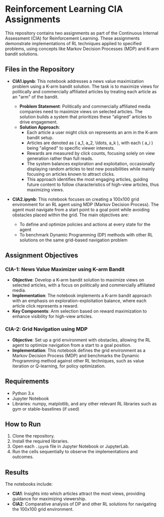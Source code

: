 # Reinforcement Learning CIA Assignments

This repository contains two assignments as part of the Continuous Internal Assessment (CIA) for Reinforcement Learning. These assignments demonstrate implementations of RL techniques applied to specified problems, using concepts like Markov Decision Processes (MDP) and K-arm bandit solutions.

## Files in the Repository

- **CIA1.ipynb**: This notebook addresses a news value maximization problem using a K-arm bandit solution. The task is to maximize views for politically and commercially affiliated articles by treating each article as an "arm" of the bandit. 
  - **Problem Statement**: Politically and commercially affiliated media companies need to maximize views on selected articles. The solution builds a system that prioritizes these “aligned” articles to drive engagement.
  - **Solution Approach**: 
    - Each article a user might click on represents an arm in the K-arm bandit setup.
    - Articles are denoted as \( a_1, a_2, \ldots, a_k \), with each \( a_i \) being "aligned" to specific viewer interests.
    - Rewards are measured by click counts, focusing solely on view generation rather than full reads.
    - The system balances exploration and exploitation, occasionally displaying random articles to test new possibilities while mainly focusing on articles known to attract clicks.
    - This approach identifies the most engaging articles, guiding future content to follow characteristics of high-view articles, thus maximizing views.

- **CIA2.ipynb**: This notebook focuses on creating a 100x100 grid environment for an RL agent using MDP (Markov Decision Process). The agent must navigate from a start point to a goal point while avoiding obstacles placed within the grid. The main objectives are:
  - To define and optimize policies and actions at every state for the agent
  - To benchmark Dynamic Programming (DP) methods with other RL solutions on the same grid-based navigation problem

## Assignment Objectives

### CIA-1: News Value Maximizer using K-arm Bandit
- **Objective**: Develop a K-arm bandit solution to maximize views on selected articles, with a focus on politically and commercially affiliated media.
- **Implementation**: The notebook implements a K-arm bandit approach with an emphasis on exploration-exploitation balance, where each article click represents a reward.
- **Key Components**: Arm selection based on reward maximization to enhance visibility for high-view articles.

### CIA-2: Grid Navigation using MDP
- **Objective**: Set up a grid environment with obstacles, allowing the RL agent to optimize navigation from a start to a goal position.
- **Implementation**: This notebook defines the grid environment as a Markov Decision Process (MDP) and benchmarks the Dynamic Programming method against other RL techniques, such as value iteration or Q-learning, for policy optimization.

## Requirements
- Python 3.x
- Jupyter Notebook
- Libraries: numpy, matplotlib, and any other relevant RL libraries such as gym or stable-baselines (if used)

## How to Run
1. Clone the repository.
2. Install the required libraries.
3. Open each `.ipynb` file in Jupyter Notebook or JupyterLab.
4. Run the cells sequentially to observe the implementations and outcomes.

## Results
The notebooks include:
- **CIA1**: Insights into which articles attract the most views, providing guidance for maximizing viewership.
- **CIA2**: Comparative analysis of DP and other RL solutions for navigating the 100x100 grid environment.
